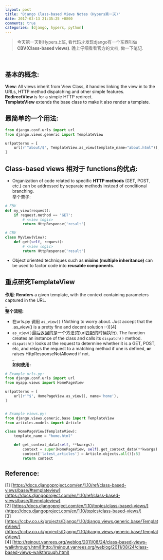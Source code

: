 ```yaml
---
layout: post
title: "Django Class-based Views Notes (Hypers第一天)"
date: 2017-03-13 21:35:25 +0800
comments: true
categories: [django, hypers, python]
---
```


> 今天第一天到Hypers上班, 看代码才发现django有一个东西叫做**CBV(Class-based views)**. 晚上仔细看看官方的文档, 做一下笔记.     
<!--more-->
<br>

## 基本的概念:   
**View**: All views inherit from View Class, it handles linking the view in to the URLs, HTTP method dispatching and other simple features.    
**RedirectView** is for a simple HTTP redirect.   
**TemplateView** extends the base class to make it also render a template.    


## 最简单的一个用法:    
```python
from django.conf.urls import url
from django.views.generic import TemplateView

urlpatterns = [
    url(r'^about/$', TemplateView.as_view(template_name="about.html")),
]
```


## Class-based views 相对于 functions的优点:
- Organization of code related to specific **HTTP methods** (GET, POST, etc.) can be addressed by separate methods instead of conditional branching.     
举个栗子:    
```python
# FBV
def my_view(request):
    if request.method == 'GET':
        # <view logic>
        return HttpResponse('result')

# CBV
class MyView(View):
    def get(self, request):
        # <view logic>
        return HttpResponse('result')
```
- Object oriented techniques such as **mixins (multiple inheritance)** can be used to factor code into **reusable components**.    


## 重点研究TemplateView   
**作用**: **Renders** a given template, with the context containing parameters captured in the URL.   
_   
**整个流程:**   

- 在urls.py 调用 `as_view()` (Nothing to worry about. Just accept that the .as_view() is a pretty fine and decent solution :-))[4]   
- `as_view()`最后返回的是一个方法(在url匹配的时候执行). The function creates an instance of the class and calls its `dispatch()` method.   
- `dispatch()` looks at the request to determine whether it is a GET, POST, etc, and relays the request to a matching method if one is defined, **or** raises HttpResponseNotAllowed if not.    
_    
**如何使用:**
```python
# Example urls.py:
from django.conf.urls import url
from myapp.views import HomePageView

urlpatterns = [
    url(r'^$', HomePageView.as_view(), name='home'),
]


# Example views.py:
from django.views.generic.base import TemplateView
from articles.models import Article

class HomePageView(TemplateView):
    template_name = "home.html"

    def get_context_data(self, **kwargs):
        context = super(HomePageView, self).get_context_data(**kwargs)
        context['latest_articles'] = Article.objects.all()[:5]
        return context
```








## Reference:   
[1] [https://docs.djangoproject.com/en/1.10/ref/class-based-views/base/#templateview](https://docs.djangoproject.com/en/1.10/ref/class-based-views/base/#templateview)   
[2] [https://docs.djangoproject.com/en/1.10/topics/class-based-views/](https://docs.djangoproject.com/en/1.10/topics/class-based-views/)   
[3] [https://ccbv.co.uk/projects/Django/1.10/django.views.generic.base/TemplateView/](https://ccbv.co.uk/projects/Django/1.10/django.views.generic.base/TemplateView/)   
[4] [http://reinout.vanrees.org/weblog/2011/08/24/class-based-views-walkthrough.html](http://reinout.vanrees.org/weblog/2011/08/24/class-based-views-walkthrough.html)

